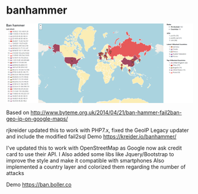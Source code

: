 # banhammer
![Screenshot](https://raw.githubusercontent.com/yoda1490/banhammer/master/screenshot.png "Screenshot")

Based on http://www.byteme.org.uk/2014/04/21/ban-hammer-fail2ban-geo-ip-on-google-maps/


rjkreider updated this to work with PHP7.x, fixed the GeoIP Legacy updater and include the modified fail2sql
Demo https://kreider.io/banhammer/

I've updated this to work with OpenStreetMap as Google now ask credit card to use their API. 
I Also added some libs like Jquery/Bootstrap to improve the style and make it compatible with smartphones
Also implemented a country layer and colorized them regarding the number of attacks

Demo https://ban.boller.co
